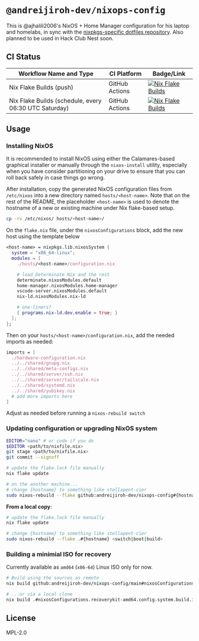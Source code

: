 # `@andreijiroh-dev/nixops-config`

This is @ajhalili2006's NixOS + Home Manager configuration for his laptop
and homelabs, in sync with the [nixpkgs-specific dotfiles repository].
Also planned to be used in Hack Club Nest soon.

[nixpkgs-specific dotfiles repository]: https://github.com/andreijiroh-dev/dotfiles/tree/nixpkgs

## CI Status

| Workflow Name and Type | CI Platform | Badge/Link |
| --- | --- | --- |
| Nix Flake Builds (push) | GitHub Actions | [![Nix Flake Builds](https://github.com/andreijiroh-dev/nixops-config/actions/workflows/update-flakes.yml/badge.svg)](https://github.com/andreijiroh-dev/nixops-config/actions/workflows/update-flakes.yml) |
| Nix Flake Builds (schedule, every 06:30 UTC Saturday) | GitHub Actions | [![Nix Flake Builds](https://github.com/andreijiroh-dev/nixops-config/actions/workflows/update-flakes.yml/badge.svg?event=schedule)](https://github.com/andreijiroh-dev/nixops-config/actions/workflows/update-flakes.yml) |

## Usage

### Installing NixOS

It is recommended to install NixOS using either the Calamares-based graphical
installer or manually through the `nixos-install` utility, especially
when you have consider partitioning on your drive to ensure that you can roll back
safely in case things go wrong.

After installation, copy the generated NixOS configuration files from `/etc/nixos`
into a new directory named `hosts/<host-name>`. Note that on the rest of
the README, the placeholder `<host-name>` is used to denote the hostname of a new
or existing machine under Nix flake-based setup.

```bash
cp -rv /etc/nixos/ hosts/<host-name>/
```

On the `flake.nix` file, under the `nixosConfigurations` block, add the new host using the template below

```nix
<host-name> = nixpkgs.lib.nixosSystem {
  system = "x86_64-linux";
  modules = [
    ./hosts/<host-name>/configuration.nix

    # load Determinate Nix and the rest
    determinate.nixosModules.default
    home-manager.nixosModules.home-manager
    vscode-server.nixosModules.default
    nix-ld.nixosModules.nix-ld

    # one-liners?
    { programs.nix-ld.dev.enable = true; }
  ];
};
```

Then on your `hosts/<host-name>/configuration.nix`, add the needed imports
as needed:

```nix
imports = [
  ./hardware-configuration.nix
  ../../shared/gnupg.nix
  ../../shared/meta-configs.nix
  ../../shared/server/ssh.nix
  ../../shared/server/tailscale.nix
  ../../shared/systemd.nix
  ../../shared/yubikey.nix
  # add more imports here
]
```

Adjust as needed before running a `nixos-rebuild switch`

### Updating configuration or upgrading NixOS system

```bash
EDITOR="nano" # or code if you do
$EDITOR <path/to/nixfile.nix>
git stage <path/to/nixfile.nix>
git commit --signoff

# update the flake.lock file manually
nix flake update

# on the another machine...
# change {hostname} to something like stellapent-cier
sudo nixos-rebuild --flake github:andreijiroh-dev/nixops-config#{hostname} <switch|boot|build>
```

**From a local copy**:

```bash
# update the flake.lock file manually
nix flake update

# change {hostname} to something like stellapent-cier
sudo nixos-rebuild --flake .#{hostname} <switch|boot|build>
```

### Building a minimial ISO for recovery

Currently available as `amd64` (`x86-64`) Linux ISO only for now.

```bash
# Build using the sources as remote
nix build github:andreijiroh-dev/nixops-config/main#nixosConfigurations.recoverykit-amd64.config.system.build.isoImage

# ...or via a local clone
nix build .#nixosConfigurations.recoverykit-amd64.config.system.build.isoImage
```

## License

MPL-2.0
